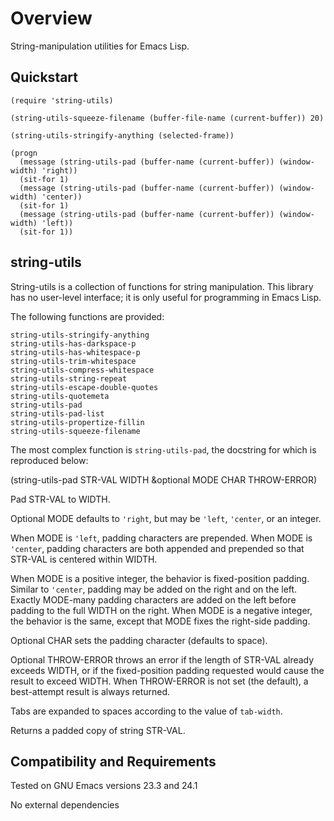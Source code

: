 Overview
========

String-manipulation utilities for Emacs Lisp.

Quickstart
----------

	(require 'string-utils)

	(string-utils-squeeze-filename (buffer-file-name (current-buffer)) 20)

	(string-utils-stringify-anything (selected-frame))

	(progn
	  (message (string-utils-pad (buffer-name (current-buffer)) (window-width) 'right))
	  (sit-for 1)
	  (message (string-utils-pad (buffer-name (current-buffer)) (window-width) 'center))
	  (sit-for 1)
	  (message (string-utils-pad (buffer-name (current-buffer)) (window-width) 'left))
	  (sit-for 1))

string-utils
------------

String-utils is a collection of functions for string manipulation.
This library has no user-level interface; it is only useful
for programming in Emacs Lisp.

The following functions are provided:

	string-utils-stringify-anything
	string-utils-has-darkspace-p
	string-utils-has-whitespace-p
	string-utils-trim-whitespace
	string-utils-compress-whitespace
	string-utils-string-repeat
	string-utils-escape-double-quotes
	string-utils-quotemeta
	string-utils-pad
	string-utils-pad-list
	string-utils-propertize-fillin
	string-utils-squeeze-filename

The most complex function is `string-utils-pad`, the docstring
for which is reproduced below:

(string-utils-pad STR-VAL WIDTH &optional MODE CHAR THROW-ERROR)

Pad STR-VAL to WIDTH.

Optional MODE defaults to `'right`, but may be `'left`, `'center`, or
an integer.

When MODE is `'left`, padding characters are prepended.  When MODE
is `'center`, padding characters are both appended and prepended so
that STR-VAL is centered within WIDTH.

When MODE is a positive integer, the behavior is fixed-position
padding.  Similar to `'center`, padding may be added on the right
and on the left.  Exactly MODE-many padding characters are
added on the left before padding to the full WIDTH on the right.
When MODE is a negative integer, the behavior is the same, except
that MODE fixes the right-side padding.

Optional CHAR sets the padding character (defaults to space).

Optional THROW-ERROR throws an error if the length of STR-VAL
already exceeds WIDTH, or if the fixed-position padding requested
would cause the result to exceed WIDTH.  When THROW-ERROR is not
set (the default), a best-attempt result is always returned.

Tabs are expanded to spaces according to the value of
`tab-width`.

Returns a padded copy of string STR-VAL.

Compatibility and Requirements
------------------------------

Tested on GNU Emacs versions 23.3 and 24.1

No external dependencies
